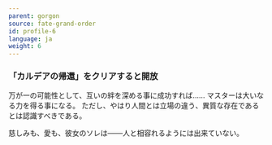 ```yaml
---
parent: gorgon
source: fate-grand-order
id: profile-6
language: ja
weight: 6
---
```


### 「カルデアの帰還」をクリアすると開放

万が一の可能性として、互いの絆を深める事に成功すれば……
マスターは大いなる力を得る事になる。
ただし、やはり人間とは立場の違う、異質な存在であるとは認識すべきである。

慈しみも、愛も、彼女のソレは───人と相容れるようには出来ていない。

